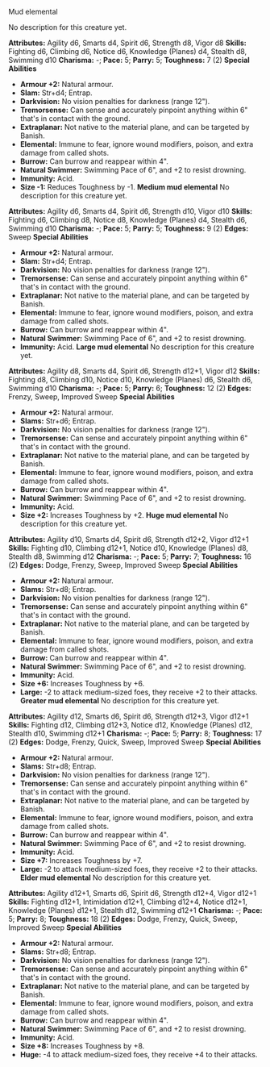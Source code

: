 Mud elemental

No description for this creature yet.

**Attributes:** Agility d6, Smarts d4, Spirit d6, Strength d8, Vigor d8
**Skills:** Fighting d6, Climbing d6, Notice d6, Knowledge (Planes) d4,
Stealth d8, Swimming d10
**Charisma:** -; **Pace:** 5; **Parry:** 5; **Toughness:** 7 (2)
**Special Abilities**
- **Armour +2:** Natural armour.
- **Slam:** Str+d4; Entrap.
- **Darkvision:** No vision penalties for darkness (range 12").
- **Tremorsense:** Can sense and accurately pinpoint anything within 6"
that's in contact with the ground.
- **Extraplanar:** Not native to the material plane, and can be targeted
by Banish.
- **Elemental:** Immune to fear, ignore wound modifiers, poison, and
extra damage from called shots.
- **Burrow:** Can burrow and reappear within 4".
- **Natural Swimmer:** Swimming Pace of 6", and +2 to resist drowning.
- **Immunity:** Acid.
- **Size -1:** Reduces Toughness by -1.
**Medium mud elemental**
No description for this creature yet.

**Attributes:** Agility d6, Smarts d4, Spirit d6, Strength d10, Vigor
d10
**Skills:** Fighting d6, Climbing d8, Notice d8, Knowledge (Planes) d4,
Stealth d6, Swimming d10
**Charisma:** -; **Pace:** 5; **Parry:** 5; **Toughness:** 9 (2)
**Edges:** Sweep
**Special Abilities**
- **Armour +2:** Natural armour.
- **Slam:** Str+d4; Entrap.
- **Darkvision:** No vision penalties for darkness (range 12").
- **Tremorsense:** Can sense and accurately pinpoint anything within 6"
that's in contact with the ground.
- **Extraplanar:** Not native to the material plane, and can be targeted
by Banish.
- **Elemental:** Immune to fear, ignore wound modifiers, poison, and
extra damage from called shots.
- **Burrow:** Can burrow and reappear within 4".
- **Natural Swimmer:** Swimming Pace of 6", and +2 to resist drowning.
- **Immunity:** Acid.
**Large mud elemental**
No description for this creature yet.

**Attributes:** Agility d8, Smarts d4, Spirit d6, Strength d12+1, Vigor
d12
**Skills:** Fighting d8, Climbing d10, Notice d10, Knowledge (Planes)
d6, Stealth d6, Swimming d10
**Charisma:** -; **Pace:** 5; **Parry:** 6; **Toughness:** 12 (2)
**Edges:** Frenzy, Sweep, Improved Sweep
**Special Abilities**
- **Armour +2:** Natural armour.
- **Slams:** Str+d6; Entrap.
- **Darkvision:** No vision penalties for darkness (range 12").
- **Tremorsense:** Can sense and accurately pinpoint anything within 6"
that's in contact with the ground.
- **Extraplanar:** Not native to the material plane, and can be targeted
by Banish.
- **Elemental:** Immune to fear, ignore wound modifiers, poison, and
extra damage from called shots.
- **Burrow:** Can burrow and reappear within 4".
- **Natural Swimmer:** Swimming Pace of 6", and +2 to resist drowning.
- **Immunity:** Acid.
- **Size +2:** Increases Toughness by +2.
**Huge mud elemental**
No description for this creature yet.

**Attributes:** Agility d10, Smarts d4, Spirit d6, Strength d12+2, Vigor
d12+1
**Skills:** Fighting d10, Climbing d12+1, Notice d10, Knowledge (Planes)
d8, Stealth d8, Swimming d12
**Charisma:** -; **Pace:** 5; **Parry:** 7; **Toughness:** 16 (2)
**Edges:** Dodge, Frenzy, Sweep, Improved Sweep
**Special Abilities**
- **Armour +2:** Natural armour.
- **Slams:** Str+d8; Entrap.
- **Darkvision:** No vision penalties for darkness (range 12").
- **Tremorsense:** Can sense and accurately pinpoint anything within 6"
that's in contact with the ground.
- **Extraplanar:** Not native to the material plane, and can be targeted
by Banish.
- **Elemental:** Immune to fear, ignore wound modifiers, poison, and
extra damage from called shots.
- **Burrow:** Can burrow and reappear within 4".
- **Natural Swimmer:** Swimming Pace of 6", and +2 to resist drowning.
- **Immunity:** Acid.
- **Size +6:** Increases Toughness by +6.
- **Large:** -2 to attack medium-sized foes, they receive +2 to their
attacks.
**Greater mud elemental**
No description for this creature yet.

**Attributes:** Agility d12, Smarts d6, Spirit d6, Strength d12+3, Vigor
d12+1
**Skills:** Fighting d12, Climbing d12+3, Notice d12, Knowledge (Planes)
d12, Stealth d10, Swimming d12+1
**Charisma:** -; **Pace:** 5; **Parry:** 8; **Toughness:** 17 (2)
**Edges:** Dodge, Frenzy, Quick, Sweep, Improved Sweep
**Special Abilities**
- **Armour +2:** Natural armour.
- **Slams:** Str+d8; Entrap.
- **Darkvision:** No vision penalties for darkness (range 12").
- **Tremorsense:** Can sense and accurately pinpoint anything within 6"
that's in contact with the ground.
- **Extraplanar:** Not native to the material plane, and can be targeted
by Banish.
- **Elemental:** Immune to fear, ignore wound modifiers, poison, and
extra damage from called shots.
- **Burrow:** Can burrow and reappear within 4".
- **Natural Swimmer:** Swimming Pace of 6", and +2 to resist drowning.
- **Immunity:** Acid.
- **Size +7:** Increases Toughness by +7.
- **Large:** -2 to attack medium-sized foes, they receive +2 to their
attacks.
**Elder mud elemental**
No description for this creature yet.

**Attributes:** Agility d12+1, Smarts d6, Spirit d6, Strength d12+4,
Vigor d12+1
**Skills:** Fighting d12+1, Intimidation d12+1, Climbing d12+4, Notice
d12+1, Knowledge (Planes) d12+1, Stealth d12, Swimming d12+1
**Charisma:** -; **Pace:** 5; **Parry:** 8; **Toughness:** 18 (2)
**Edges:** Dodge, Frenzy, Quick, Sweep, Improved Sweep
**Special Abilities**
- **Armour +2:** Natural armour.
- **Slams:** Str+d8; Entrap.
- **Darkvision:** No vision penalties for darkness (range 12").
- **Tremorsense:** Can sense and accurately pinpoint anything within 6"
that's in contact with the ground.
- **Extraplanar:** Not native to the material plane, and can be targeted
by Banish.
- **Elemental:** Immune to fear, ignore wound modifiers, poison, and
extra damage from called shots.
- **Burrow:** Can burrow and reappear within 4".
- **Natural Swimmer:** Swimming Pace of 6", and +2 to resist drowning.
- **Immunity:** Acid.
- **Size +8:** Increases Toughness by +8.
- **Huge:** -4 to attack medium-sized foes, they receive +4 to their
attacks.

